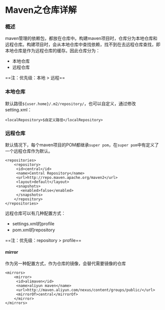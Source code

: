 # Maven之仓库详解
### 概述
maven管理的依赖包，都放在仓库中。构建maven项目时，仓库分为本地仓库和远程仓库。构建项目时，会从本地仓库中查找依赖，找不到在去远程仓库查找，即本地仓库是作为远程仓库的缓存。因此仓库分为：

* 本地仓库
* 远程仓库

==注：优先级：本地 > 远程==

### 本地仓库
默认路径`${user.home}/.m2/repository/`，也可以自定义，通过修改setting.xml：

```
<localRepository>$自定义路径</localRepository>
```
### 远程仓库
默认情况下，每个maven项目的POM都继承`super pom`，在`super pom`中有定义了一个远程仓库作为默认。

```
<repositories>
	<repository>
	 <id>central</id>
	 <name>Central Repository</name>
	 <url>http://repo.maven.apache.org/maven2</url>
	 <layout>default</layout>
	 <snapshots>
	   <enabled>false</enabled>
	 </snapshots>
	</repository>
</repositories>
```
远程仓库可以有几种配置方式：

* settings.xml的profile
* pom.xml的repository

==注：优先级：repository > profile==
#### mirror
作为另一种配置方式，作为仓库的镜像，会替代需要镜像的仓库

```
<mirrors>
    <mirror>
     <id>alimaven</id>
     <name>aliyun maven</name>
     <url>http://maven.aliyun.com/nexus/content/groups/public/</url>
     <mirrorOf>central</mirrorOf>        
    </mirror>
</mirrors>
```


